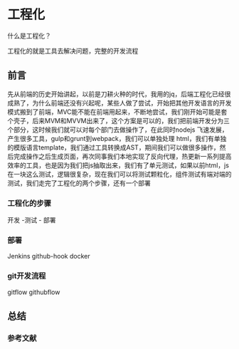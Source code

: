 # 工程化

什么是工程化？

工程化的就是工具去解决问题，完整的开发流程

## 前言

先从前端的历史开始讲起，以前是刀耕火种的时代，我用的jq，后端工程化已经很成熟了，为什么前端还没有兴起呢，某些人做了尝试，开始把其他开发语言的开发模式搬到了前端，MVC能不能在前端用起来，不断地尝试，我们刚开始可能是套个壳子，后来MVM和MVVM出来了，这个方案是可以的，我们把前端开发分为三个部分，这时候我们就可以对每个部门去做操作了，在此同时nodejs 飞速发展，产生很多工具，gulp和grunt到webpack，我们可以单独处理 html，我们有单独的模版语言template，我们通过工具转换成AST，期间我们可以做很多操作，然后完成操作之后生成页面，再次同事我们本地实现了反向代理，热更新一系列提高效率的工具，也是因为我们把js抽取出来，我们有了单元测试，如果以前html，js在一块这么测试，逻辑很复杂，现在我们可以将测试颗粒化，组件测试有端对端的测试，我们走完了工程化的两个步骤，还有一个部署

### 工程化的步骤

开发 -测试 - 部署

### 部署

Jenkins
github-hook
docker


### git开发流程

gitflow
githubflow

## 总结

### 参考文献
